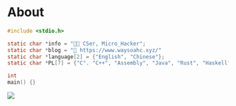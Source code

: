 # About

```c
#include <stdio.h>

static char *info = "👨‍💻 CSer, Micro_Hacker";
static char *blog = "📘 https://www.waysoahc.xyz/"
static char *language[2] = {"English", "Chinese"};
static char *PL[7] = {"C". "C++", "Assembly", "Java", "Rust", "Haskell", "Python"};

int 
main() {}
```

<img align="" src="https://github-readme-stats.vercel.app/api?username=Jacen-cpu&show_icons=true&theme=dracula"/>
